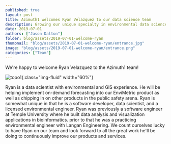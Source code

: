 ```yaml
---
published: true
layout: post
title: Azimuth1 welcomes Ryan Velazquez to our data science team
description: Growing our unique specialty in environmental data science.
date: 2019-07-01
authors: ["Jason Dalton"]
folder: blog/assets/2019-07-01-welcome-ryan
thumbnail: "blog/assets/2019-07-01-welcome-ryan/entrance.jpg"
image: "blog/assets/2019-07-01-welcome-ryan/entrance.png"
categories: ["Team"]
---
```

We're happy to welcome Ryan Velazquez to the Azimuth1 team!  

![topo1]({{site.url}}/{{page.folder}}/ryan-photo.jpg){:class="img-fluid" width="60%"}

Ryan is a data scientist with environmental and GIS experience. He will be helping implement on-demand forecasting into our EnviMetric product as well as chipping in on other products in the public safety arena.  Ryan is somewhat unique in that he is a software developer, data scientist, and a licensed environmental engineer.  Ryan was previously a software engineer at Temple University where he built data analysis and visualization applications in bioinformatics. prior to that he was a practicing environmental engineer with Langan Engineering. We count ourselves lucky to have Ryan on our team and look forward to all the great work he'll be doing to continuously improve our products and services.
